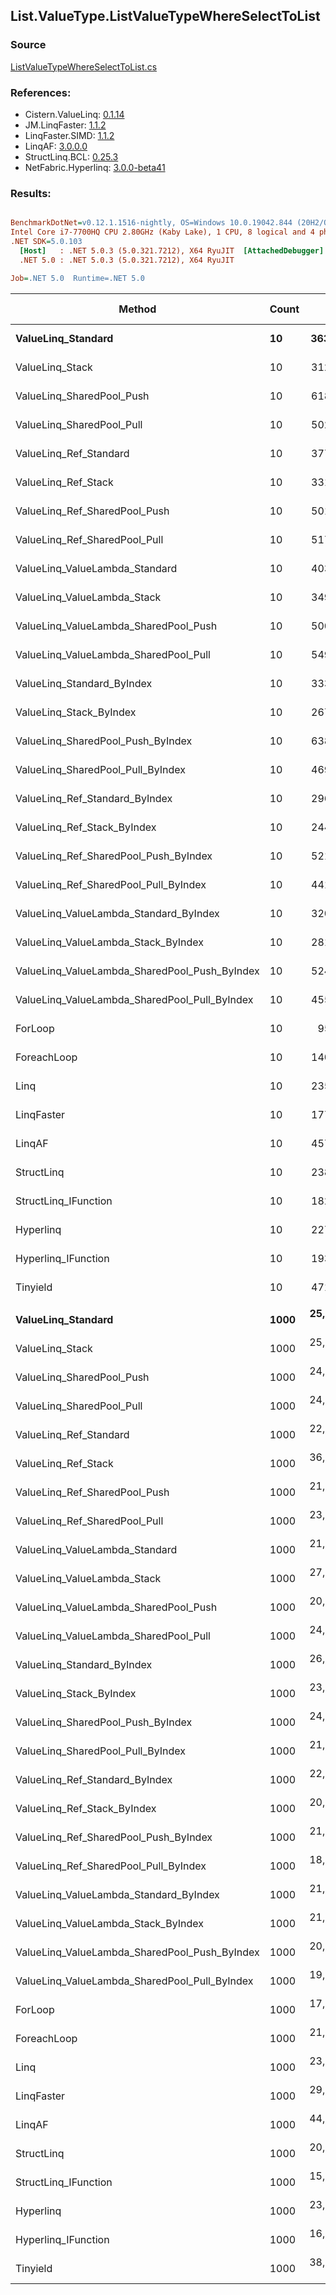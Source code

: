﻿## List.ValueType.ListValueTypeWhereSelectToList

### Source
[ListValueTypeWhereSelectToList.cs](../LinqBenchmarks/List/ValueType/ListValueTypeWhereSelectToList.cs)

### References:
- Cistern.ValueLinq: [0.1.14](https://www.nuget.org/packages/Cistern.ValueLinq/0.1.14)
- JM.LinqFaster: [1.1.2](https://www.nuget.org/packages/JM.LinqFaster/1.1.2)
- LinqFaster.SIMD: [1.1.2](https://www.nuget.org/packages/LinqFaster.SIMD/1.0.3)
- LinqAF: [3.0.0.0](https://www.nuget.org/packages/LinqAF/3.0.0.0)
- StructLinq.BCL: [0.25.3](https://www.nuget.org/packages/StructLinq.BCL/0.25.3)
- NetFabric.Hyperlinq: [3.0.0-beta41](https://www.nuget.org/packages/NetFabric.Hyperlinq/3.0.0-beta41)

### Results:
``` ini

BenchmarkDotNet=v0.12.1.1516-nightly, OS=Windows 10.0.19042.844 (20H2/October2020Update)
Intel Core i7-7700HQ CPU 2.80GHz (Kaby Lake), 1 CPU, 8 logical and 4 physical cores
.NET SDK=5.0.103
  [Host]   : .NET 5.0.3 (5.0.321.7212), X64 RyuJIT  [AttachedDebugger]
  .NET 5.0 : .NET 5.0.3 (5.0.321.7212), X64 RyuJIT

Job=.NET 5.0  Runtime=.NET 5.0  

```
|                                        Method | Count |         Mean |      Error |     StdDev | Ratio | RatioSD |   Gen 0 |  Gen 1 | Gen 2 | Allocated |
|---------------------------------------------- |------ |-------------:|-----------:|-----------:|------:|--------:|--------:|-------:|------:|----------:|
|                            **ValueLinq_Standard** |    **10** |    **363.92 ns** |   **3.191 ns** |   **2.985 ns** |  **3.82** |    **0.05** |  **0.0587** |      **-** |     **-** |     **184 B** |
|                               ValueLinq_Stack |    10 |    312.26 ns |   2.600 ns |   2.432 ns |  3.28 |    0.05 |  0.0587 |      - |     - |     184 B |
|                     ValueLinq_SharedPool_Push |    10 |    618.32 ns |   7.566 ns |   7.077 ns |  6.50 |    0.10 |  0.0582 |      - |     - |     184 B |
|                     ValueLinq_SharedPool_Pull |    10 |    502.91 ns |   3.795 ns |   3.169 ns |  5.29 |    0.05 |  0.0582 |      - |     - |     184 B |
|                        ValueLinq_Ref_Standard |    10 |    377.14 ns |   2.390 ns |   2.119 ns |  3.96 |    0.04 |  0.0587 |      - |     - |     184 B |
|                           ValueLinq_Ref_Stack |    10 |    331.67 ns |   1.313 ns |   1.164 ns |  3.48 |    0.04 |  0.0587 |      - |     - |     184 B |
|                 ValueLinq_Ref_SharedPool_Push |    10 |    501.11 ns |   3.899 ns |   3.456 ns |  5.26 |    0.08 |  0.0582 |      - |     - |     184 B |
|                 ValueLinq_Ref_SharedPool_Pull |    10 |    517.39 ns |   2.867 ns |   2.682 ns |  5.44 |    0.06 |  0.0582 |      - |     - |     184 B |
|                ValueLinq_ValueLambda_Standard |    10 |    403.63 ns |   4.620 ns |   4.321 ns |  4.24 |    0.07 |  0.0587 |      - |     - |     184 B |
|                   ValueLinq_ValueLambda_Stack |    10 |    349.35 ns |   4.138 ns |   3.871 ns |  3.67 |    0.06 |  0.0587 |      - |     - |     184 B |
|         ValueLinq_ValueLambda_SharedPool_Push |    10 |    500.08 ns |   4.134 ns |   3.665 ns |  5.25 |    0.07 |  0.0582 |      - |     - |     184 B |
|         ValueLinq_ValueLambda_SharedPool_Pull |    10 |    549.06 ns |   4.087 ns |   3.623 ns |  5.77 |    0.06 |  0.0582 |      - |     - |     184 B |
|                    ValueLinq_Standard_ByIndex |    10 |    333.04 ns |   1.393 ns |   1.303 ns |  3.50 |    0.04 |  0.0587 |      - |     - |     184 B |
|                       ValueLinq_Stack_ByIndex |    10 |    267.23 ns |   2.539 ns |   2.251 ns |  2.81 |    0.04 |  0.0587 |      - |     - |     184 B |
|             ValueLinq_SharedPool_Push_ByIndex |    10 |    638.36 ns |   8.107 ns |   7.187 ns |  6.71 |    0.08 |  0.0582 |      - |     - |     184 B |
|             ValueLinq_SharedPool_Pull_ByIndex |    10 |    469.34 ns |   2.103 ns |   1.967 ns |  4.93 |    0.06 |  0.0587 |      - |     - |     184 B |
|                ValueLinq_Ref_Standard_ByIndex |    10 |    296.70 ns |   1.898 ns |   1.775 ns |  3.12 |    0.05 |  0.0587 |      - |     - |     184 B |
|                   ValueLinq_Ref_Stack_ByIndex |    10 |    244.34 ns |   1.375 ns |   1.286 ns |  2.57 |    0.03 |  0.0587 |      - |     - |     184 B |
|         ValueLinq_Ref_SharedPool_Push_ByIndex |    10 |    521.55 ns |   4.920 ns |   4.603 ns |  5.48 |    0.06 |  0.0582 |      - |     - |     184 B |
|         ValueLinq_Ref_SharedPool_Pull_ByIndex |    10 |    441.25 ns |   3.378 ns |   3.160 ns |  4.64 |    0.06 |  0.0587 |      - |     - |     184 B |
|        ValueLinq_ValueLambda_Standard_ByIndex |    10 |    320.34 ns |   2.989 ns |   2.796 ns |  3.37 |    0.04 |  0.0587 |      - |     - |     184 B |
|           ValueLinq_ValueLambda_Stack_ByIndex |    10 |    281.42 ns |   3.201 ns |   2.994 ns |  2.96 |    0.04 |  0.0587 |      - |     - |     184 B |
| ValueLinq_ValueLambda_SharedPool_Push_ByIndex |    10 |    524.50 ns |   4.617 ns |   4.319 ns |  5.51 |    0.08 |  0.0582 |      - |     - |     184 B |
| ValueLinq_ValueLambda_SharedPool_Pull_ByIndex |    10 |    455.74 ns |   2.264 ns |   2.117 ns |  4.79 |    0.05 |  0.0587 |      - |     - |     184 B |
|                                       ForLoop |    10 |     95.21 ns |   1.188 ns |   1.053 ns |  1.00 |    0.00 |  0.0994 |      - |     - |     312 B |
|                                   ForeachLoop |    10 |    140.13 ns |   2.239 ns |   2.095 ns |  1.47 |    0.03 |  0.0994 |      - |     - |     312 B |
|                                          Linq |    10 |    235.68 ns |   2.022 ns |   1.793 ns |  2.48 |    0.03 |  0.2193 |      - |     - |     688 B |
|                                    LinqFaster |    10 |    177.60 ns |   3.494 ns |   3.738 ns |  1.87 |    0.05 |  0.1581 |      - |     - |     496 B |
|                                        LinqAF |    10 |    457.25 ns |   9.051 ns |  10.774 ns |  4.81 |    0.13 |  0.0992 |      - |     - |     312 B |
|                                    StructLinq |    10 |    238.16 ns |   2.915 ns |   2.726 ns |  2.50 |    0.04 |  0.0916 |      - |     - |     288 B |
|                          StructLinq_IFunction |    10 |    182.51 ns |   1.103 ns |   1.032 ns |  1.92 |    0.02 |  0.0587 |      - |     - |     184 B |
|                                     Hyperlinq |    10 |    227.73 ns |   3.131 ns |   2.929 ns |  2.39 |    0.05 |  0.0587 |      - |     - |     184 B |
|                           Hyperlinq_IFunction |    10 |    193.87 ns |   1.828 ns |   1.710 ns |  2.04 |    0.03 |  0.0587 |      - |     - |     184 B |
|                                      Tinyield |    10 |    471.97 ns |   2.554 ns |   2.133 ns |  4.96 |    0.06 |  0.3920 |      - |     - |   1,232 B |
|                                               |       |              |            |            |       |         |         |        |       |           |
|                            **ValueLinq_Standard** |  **1000** | **25,353.28 ns** | **184.559 ns** | **172.637 ns** |  **1.46** |    **0.01** | **20.8130** |      **-** |     **-** |  **65,504 B** |
|                               ValueLinq_Stack |  1000 | 25,786.32 ns | 262.270 ns | 245.327 ns |  1.49 |    0.02 | 20.3857 |      - |     - |  64,112 B |
|                     ValueLinq_SharedPool_Push |  1000 | 24,683.31 ns | 307.846 ns | 287.960 ns |  1.43 |    0.02 | 10.1929 |      - |     - |  32,248 B |
|                     ValueLinq_SharedPool_Pull |  1000 | 24,250.12 ns | 255.155 ns | 238.672 ns |  1.40 |    0.02 | 10.1929 |      - |     - |  32,248 B |
|                        ValueLinq_Ref_Standard |  1000 | 22,134.53 ns | 235.458 ns | 220.247 ns |  1.28 |    0.01 | 20.8130 |      - |     - |  65,504 B |
|                           ValueLinq_Ref_Stack |  1000 | 36,649.32 ns | 141.384 ns | 132.250 ns |  2.12 |    0.02 | 20.3857 |      - |     - |  64,112 B |
|                 ValueLinq_Ref_SharedPool_Push |  1000 | 21,377.68 ns | 178.084 ns | 166.580 ns |  1.23 |    0.01 | 10.1929 |      - |     - |  32,248 B |
|                 ValueLinq_Ref_SharedPool_Pull |  1000 | 23,933.76 ns | 167.730 ns | 148.689 ns |  1.38 |    0.01 | 10.1929 |      - |     - |  32,248 B |
|                ValueLinq_ValueLambda_Standard |  1000 | 21,585.91 ns | 251.039 ns | 234.822 ns |  1.25 |    0.01 | 20.8130 |      - |     - |  65,504 B |
|                   ValueLinq_ValueLambda_Stack |  1000 | 27,204.99 ns | 212.489 ns | 198.762 ns |  1.57 |    0.01 | 20.3857 |      - |     - |  64,112 B |
|         ValueLinq_ValueLambda_SharedPool_Push |  1000 | 20,468.60 ns | 171.990 ns | 152.465 ns |  1.18 |    0.01 | 10.1929 |      - |     - |  32,248 B |
|         ValueLinq_ValueLambda_SharedPool_Pull |  1000 | 24,009.30 ns | 334.372 ns | 312.772 ns |  1.39 |    0.02 | 10.1929 |      - |     - |  32,248 B |
|                    ValueLinq_Standard_ByIndex |  1000 | 26,282.54 ns | 317.685 ns | 297.163 ns |  1.52 |    0.02 | 20.8130 |      - |     - |  65,504 B |
|                       ValueLinq_Stack_ByIndex |  1000 | 23,883.84 ns | 234.453 ns | 207.836 ns |  1.38 |    0.01 | 20.3857 |      - |     - |  64,112 B |
|             ValueLinq_SharedPool_Push_ByIndex |  1000 | 24,592.76 ns | 464.066 ns | 434.088 ns |  1.42 |    0.03 | 10.1929 |      - |     - |  32,248 B |
|             ValueLinq_SharedPool_Pull_ByIndex |  1000 | 21,938.55 ns | 225.391 ns | 210.831 ns |  1.27 |    0.02 | 10.1929 |      - |     - |  32,248 B |
|                ValueLinq_Ref_Standard_ByIndex |  1000 | 22,212.69 ns | 209.979 ns | 196.415 ns |  1.28 |    0.01 | 20.8130 |      - |     - |  65,504 B |
|                   ValueLinq_Ref_Stack_ByIndex |  1000 | 20,277.42 ns | 197.583 ns | 184.820 ns |  1.17 |    0.02 | 20.3857 |      - |     - |  64,112 B |
|         ValueLinq_Ref_SharedPool_Push_ByIndex |  1000 | 21,532.49 ns | 220.127 ns | 205.907 ns |  1.24 |    0.02 | 10.1929 |      - |     - |  32,248 B |
|         ValueLinq_Ref_SharedPool_Pull_ByIndex |  1000 | 18,689.72 ns |  96.570 ns |  85.607 ns |  1.08 |    0.01 | 10.1929 |      - |     - |  32,248 B |
|        ValueLinq_ValueLambda_Standard_ByIndex |  1000 | 21,445.45 ns | 252.872 ns | 236.537 ns |  1.24 |    0.02 | 20.8130 |      - |     - |  65,504 B |
|           ValueLinq_ValueLambda_Stack_ByIndex |  1000 | 21,314.57 ns | 208.588 ns | 195.114 ns |  1.23 |    0.01 | 20.3857 |      - |     - |  64,112 B |
| ValueLinq_ValueLambda_SharedPool_Push_ByIndex |  1000 | 20,543.71 ns | 196.523 ns | 183.828 ns |  1.19 |    0.01 | 10.1929 |      - |     - |  32,248 B |
| ValueLinq_ValueLambda_SharedPool_Pull_ByIndex |  1000 | 19,348.22 ns | 186.221 ns | 174.191 ns |  1.12 |    0.01 | 10.1929 |      - |     - |  32,248 B |
|                                       ForLoop |  1000 | 17,316.06 ns | 120.433 ns | 106.761 ns |  1.00 |    0.00 | 20.8130 |      - |     - |  65,504 B |
|                                   ForeachLoop |  1000 | 21,641.23 ns | 136.913 ns | 128.069 ns |  1.25 |    0.01 | 20.8130 |      - |     - |  65,504 B |
|                                          Linq |  1000 | 23,593.77 ns | 254.421 ns | 225.538 ns |  1.36 |    0.02 | 20.8130 |      - |     - |  65,880 B |
|                                    LinqFaster |  1000 | 29,005.94 ns | 550.219 ns | 514.675 ns |  1.67 |    0.03 | 31.0059 | 7.7515 |     - |  97,752 B |
|                                        LinqAF |  1000 | 44,338.03 ns | 844.950 ns | 867.701 ns |  2.56 |    0.05 | 20.8130 |      - |     - |  65,504 B |
|                                    StructLinq |  1000 | 20,579.68 ns | 190.286 ns | 168.683 ns |  1.19 |    0.01 | 10.1929 |      - |     - |  32,352 B |
|                          StructLinq_IFunction |  1000 | 15,045.76 ns | 168.881 ns | 157.972 ns |  0.87 |    0.01 | 10.1929 |      - |     - |  32,248 B |
|                                     Hyperlinq |  1000 | 23,155.73 ns | 336.139 ns | 314.424 ns |  1.34 |    0.02 | 10.1929 |      - |     - |  32,248 B |
|                           Hyperlinq_IFunction |  1000 | 16,632.13 ns | 130.205 ns | 115.424 ns |  0.96 |    0.01 | 10.1929 |      - |     - |  32,248 B |
|                                      Tinyield |  1000 | 38,448.57 ns | 343.348 ns | 321.168 ns |  2.22 |    0.03 | 20.9961 |      - |     - |  66,424 B |

